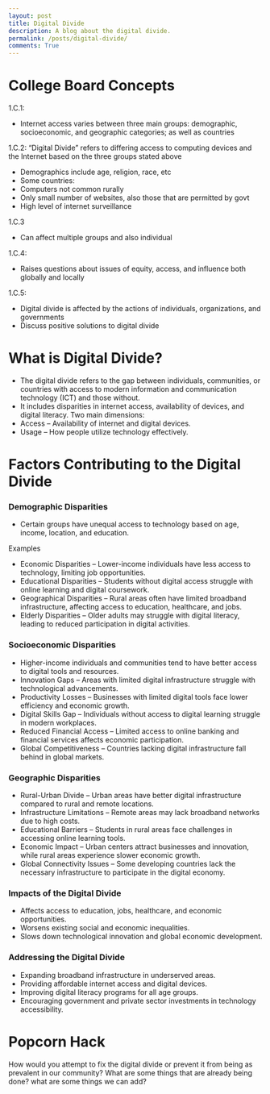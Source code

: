 ```yaml
---
layout: post
title: Digital Divide
description: A blog about the digital divide.
permalink: /posts/digital-divide/
comments: True
---
```


# College Board Concepts

1.C.1: 
 - Internet access varies between three main groups: demographic, socioeconomic, and geographic categories; as well as countries

1.C.2: 
“Digital Divide” refers to differing access to computing devices and the Internet based on the three groups stated above
 - Demographics include age, religion, race, etc
 - Some countries:
 - Computers not common rurally
 - Only small number of websites, also those that are permitted by govt
 - High level of internet surveillance

1.C.3
 - Can affect multiple groups and also individual

1.C.4: 
 - Raises questions about issues of equity, access, and influence both globally and locally

1.C.5: 
 - Digital divide is affected by the actions of individuals, organizations, and governments
 - Discuss positive solutions to digital divide

# What is Digital Divide?

 - The digital divide refers to the gap between individuals, communities, or countries with access to modern information and communication technology (ICT) and those without.
 - It includes disparities in internet access, availability of devices, and digital literacy.
Two main dimensions:
 - Access – Availability of internet and digital devices.
 - Usage – How people utilize technology effectively.


# Factors Contributing to the Digital Divide

### Demographic Disparities

 - Certain groups have unequal access to technology based on age, income, location, and education.

Examples
 - Economic Disparities – Lower-income individuals have less access to technology, limiting job opportunities.
 - Educational Disparities – Students without digital access struggle with online learning and digital coursework.
 - Geographical Disparities – Rural areas often have limited broadband infrastructure, affecting access to education, healthcare, and jobs.
 - Elderly Disparities – Older adults may struggle with digital literacy, leading to reduced participation in digital activities.

### Socioeconomic Disparities
 - Higher-income individuals and communities tend to have better access to digital tools and resources.
 - Innovation Gaps – Areas with limited digital infrastructure struggle with technological advancements.
 - Productivity Losses – Businesses with limited digital tools face lower efficiency and economic growth.
 - Digital Skills Gap – Individuals without access to digital learning struggle in modern workplaces.
 - Reduced Financial Access – Limited access to online banking and financial services affects economic participation.
 - Global Competitiveness – Countries lacking digital infrastructure fall behind in global markets.

### Geographic Disparities

 - Rural-Urban Divide – Urban areas have better digital infrastructure compared to rural and remote locations.
 - Infrastructure Limitations – Remote areas may lack broadband networks due to high costs.
 - Educational Barriers – Students in rural areas face challenges in accessing online learning tools.
 - Economic Impact – Urban centers attract businesses and innovation, while rural areas experience slower economic growth.
 - Global Connectivity Issues – Some developing countries lack the necessary infrastructure to participate in the digital economy.

### Impacts of the Digital Divide
 - Affects access to education, jobs, healthcare, and economic opportunities.
 - Worsens existing social and economic inequalities.
 - Slows down technological innovation and global economic development.

### Addressing the Digital Divide

 - Expanding broadband infrastructure in underserved areas.
 - Providing affordable internet access and digital devices.
 - Improving digital literacy programs for all age groups.
 - Encouraging government and private sector investments in technology accessibility.

### 

# Popcorn Hack

How would you attempt to fix the digital divide or prevent it from being as prevalent in our community? What are some things that are already being done? what are some things we can add?
